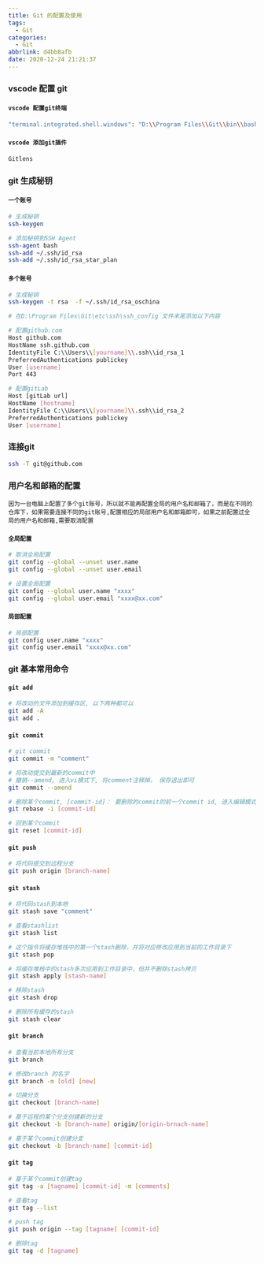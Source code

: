 ```yaml
---
title: Git 的配置及使用
tags:
  - Git
categories:
  - Git
abbrlink: d4bb8afb
date: 2020-12-24 21:21:37
---
```


### vscode 配置 git
#### `vscode 配置git终端`
``` bash
"terminal.integrated.shell.windows": "D:\\Program Files\\Git\\bin\\bash.exe"
```

#### `vscode 添加git插件`
``` bash
Gitlens
```

<!--more-->
### git 生成秘钥
#### `一个账号`
``` bash
# 生成秘钥
ssh-keygen

# 添加秘钥到SSH Agent
ssh-agent bash
ssh-add ~/.ssh/id_rsa
ssh-add ~/.ssh/id_rsa_star_plan
```

#### `多个账号`
``` bash
# 生成秘钥
ssh-keygen -t rsa  -f ~/.ssh/id_rsa_oschina

# 在D:\Program Files\Git\etc\ssh\ssh_config 文件末尾添加以下内容

# 配置github.com
Host github.com
HostName ssh.github.com
IdentityFile C:\\Users\\[yourname]\\.ssh\\id_rsa_1
PreferredAuthentications publickey
User [username]
Port 443

# 配置gitLab 
Host [gitLab url]
HostName [hostname]
IdentityFile C:\\Users\\[yourname]\\.ssh\\id_rsa_2
PreferredAuthentications publickey
User [username]
```

### 连接git
``` bash
ssh -T git@github.com
```

### 用户名和邮箱的配置
`因为一台电脑上配置了多个git账号，所以就不能再配置全局的用户名和邮箱了，而是在不同的仓库下，如果需要连接不同的git账号,配置相应的局部用户名和邮箱即可，如果之前配置过全局的用户名和邮箱,需要取消配置`

#### `全局配置`
``` bash
# 取消全局配置
git config --global --unset user.name
git config --global --unset user.email

# 设置全局配置
git config --global user.name "xxxx"
git config --global user.email "xxxx@xx.com"
```

#### `局部配置`
``` bash
# 局部配置
git config user.name "xxxx"
git config user.email "xxxx@xx.com"
```

### git 基本常用命令
#### `git add`
``` bash
# 将改动的文件添加到缓存区, 以下两种都可以
git add -A
git add .
```

#### `git commit`
``` bash
# git commit
git commit -m "comment"

# 将改动提交到最新的commit中
# 撤销--amend, 进入vi模式下, 将comment注释掉， 保存退出即可
git commit --amend

# 删除某个commit, [commit-id]： 要删除的commit的前一个commit id, 进入编辑模式后， 将要删除的commit前面的pick改成drop
git rebase -i [commit-id]

# 回到某个commit
git reset [commit-id]
```

#### `git push`
``` bash
# 将代码提交到远程分支
git push origin [branch-name]
```

#### `git stash`
``` bash
# 将代码stash到本地
git stash save "comment"

# 查看stashlist
git stash list

# 这个指令将缓存堆栈中的第一个stash删除，并将对应修改应用到当前的工作目录下
git stash pop

# 将缓存堆栈中的stash多次应用到工作目录中，但并不删除stash拷贝
git stash apply [stash-name]

# 移除stash
git stash drop

# 删除所有缓存的stash
git stash clear
```

#### `git branch`
``` bash
# 查看当前本地所有分支
git branch

# 修改branch 的名字
git branch -m [old] [new]

# 切换分支
git checkout [branch-name]

# 基于远程的某个分支创建新的分支
git checkout -b [branch-name] origin/[origin-brnach-name]

# 基于某个commit创建分支
git checkout -b [branch-name] [commit-id]
```

#### `git tag`
``` bash
# 基于某个commit创建tag
git tag -a [tagname] [commit-id] -m [comments]

# 查看tag
git tag --list

# push tag
git push origin --tag [tagname] [commit-id]

# 删除tag
git tag -d [tagname]
```


